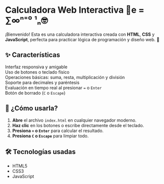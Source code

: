 # Calculadora Web Interactiva 📐e = ∑∞ⁿ⁼⁰ ¹ₙ🤓 

¡Bienvenido! Esta es una calculadora interactiva creada con **HTML**, **CSS** y **JavaScript**, perfecta para practicar lógica de programación y diseño web. 🚀


## ✨ Características

   Interfaz responsiva y amigable  
   Uso de botones o teclado físico  
   Operaciones básicas: suma, resta, multiplicación y división  
   Soporte para decimales y paréntesis  
   Evaluación en tiempo real al presionar `=` o `Enter`  
   Botón de borrado (`C` o `Escape`)


## 🧮 ¿Cómo usarla?

1. **Abre** el archivo `index.html` en cualquier navegador moderno.
2. **Haz clic** en los botones o escribe directamente desde el teclado.
3. **Presiona `=` o `Enter`** para calcular el resultado.
4. **Presiona `C` o `Escape`** para limpiar todo.

## 🛠️ Tecnologías usadas

- HTML5
- CSS3
- JavaScript

